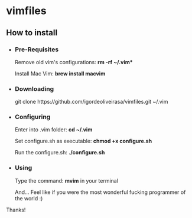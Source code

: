 vimfiles
========

<h2>How to install</h2>
<ul>

<li>
<h3>Pre-Requisites</h3>
<p>Remove old vim's configurations: <strong>rm -rf ~/.vim*</strong></p>
<p>Install Mac Vim: <strong>brew install macvim</strong></p>
</li>

<li>
<h3>Downloading</h3>
<p>git clone https://github.com/igordeoliveirasa/vimfiles.git ~/.vim</p>
</li>

<li>
<h3>Configuring</h3>
<p>Enter into .vim folder: <strong>cd ~/.vim</strong></p>
<p>Set configure.sh as executable: <strong>chmod +x configure.sh</strong></p>
<p>Run the configure.sh: <strong>./configure.sh</strong></p>
</li>

<li>
<h3>Using</h3>
<p>Type the command: <strong>mvim</strong> in your terminal</p>
<p>And... Feel like if you were the most wonderful fucking programmer of the world :)</p>
</li>

</ul>

<p>Thanks!</p>

